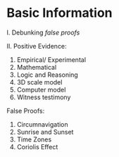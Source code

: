 # Basic Information


I. Debunking *false proofs*

II. Positive Evidence:

1. Empirical/ Experimental
2. Mathematical
3. Logic and Reasoning
4. 3D scale model
5. Computer model
6. Witness testimony

False Proofs:

1. Circumnavigation
2. Sunrise and Sunset
3. Time Zones
4. Coriolis Effect

